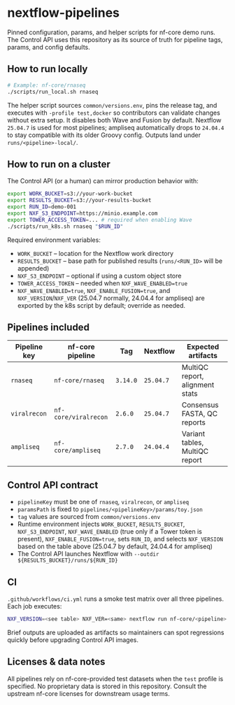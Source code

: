 # nextflow-pipelines

Pinned configuration, params, and helper scripts for nf-core demo runs. The Control API uses this repository as its source of truth for pipeline tags, params, and config defaults.

## How to run locally

```bash
# Example: nf-core/rnaseq
./scripts/run_local.sh rnaseq
```

The helper script sources `common/versions.env`, pins the release tag, and executes with `-profile test,docker` so contributors can validate changes without extra setup. It disables both Wave and Fusion by default. Nextflow `25.04.7` is used for most pipelines; ampliseq automatically drops to `24.04.4` to stay compatible with its older Groovy config. Outputs land under `runs/<pipeline>-local/`.

## How to run on a cluster

The Control API (or a human) can mirror production behavior with:

```bash
export WORK_BUCKET=s3://your-work-bucket
export RESULTS_BUCKET=s3://your-results-bucket
export RUN_ID=demo-001
export NXF_S3_ENDPOINT=https://minio.example.com
export TOWER_ACCESS_TOKEN=... # required when enabling Wave
./scripts/run_k8s.sh rnaseq "$RUN_ID"
```

Required environment variables:

- `WORK_BUCKET` – location for the Nextflow work directory
- `RESULTS_BUCKET` – base path for published results (`runs/<RUN_ID>` will be appended)
- `NXF_S3_ENDPOINT` – optional if using a custom object store
- `TOWER_ACCESS_TOKEN` – needed when `NXF_WAVE_ENABLED=true`
- `NXF_WAVE_ENABLED=true`, `NXF_ENABLE_FUSION=true`, and `NXF_VERSION`/`NXF_VER` (25.04.7 normally, 24.04.4 for ampliseq) are exported by the k8s script by default; override as needed.

## Pipelines included

| Pipeline key | nf-core pipeline | Tag | Nextflow | Expected artifacts |
| --- | --- | --- | --- | --- |
| `rnaseq` | `nf-core/rnaseq` | `3.14.0` | `25.04.7` | MultiQC report, alignment stats |
| `viralrecon` | `nf-core/viralrecon` | `2.6.0` | `25.04.7` | Consensus FASTA, QC reports |
| `ampliseq` | `nf-core/ampliseq` | `2.7.0` | `24.04.4` | Variant tables, MultiQC report |

## Control API contract

- `pipelineKey` must be one of `rnaseq`, `viralrecon`, or `ampliseq`
- `paramsPath` is fixed to `pipelines/<pipelineKey>/params/toy.json`
- `tag` values are sourced from `common/versions.env`
- Runtime environment injects `WORK_BUCKET`, `RESULTS_BUCKET`, `NXF_S3_ENDPOINT`, `NXF_WAVE_ENABLED` (true only if a Tower token is present), `NXF_ENABLE_FUSION=true`, sets `RUN_ID`, and selects `NXF_VERSION` based on the table above (25.04.7 by default, 24.04.4 for ampliseq)
- The Control API launches Nextflow with `--outdir ${RESULTS_BUCKET}/runs/${RUN_ID}`

## CI

`.github/workflows/ci.yml` runs a smoke test matrix over all three pipelines. Each job executes:

```bash
NXF_VERSION=<see table> NXF_VER=<same> nextflow run nf-core/<pipeline> -r <tag> -profile test,docker --outdir runs/<pipeline>-ci
```

Brief outputs are uploaded as artifacts so maintainers can spot regressions quickly before upgrading Control API images.

## Licenses & data notes

All pipelines rely on nf-core-provided test datasets when the `test` profile is specified. No proprietary data is stored in this repository. Consult the upstream nf-core licenses for downstream usage terms.
